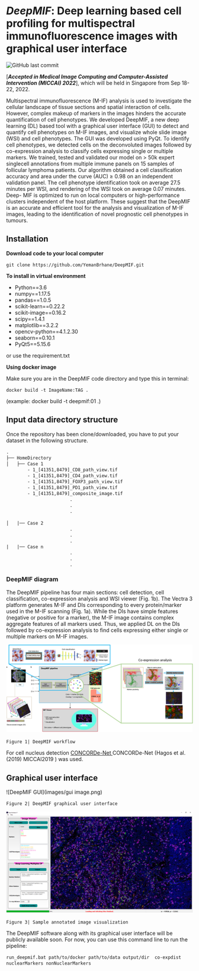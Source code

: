 # ***DeepMIF***: Deep learning based cell profiling for multispectral immunofluorescence images with graphical user interface

![GitHub last commit](https://img.shields.io/github/last-commit/YemanBrhane/DeepMIF-and-Whole-Slide-MIF-Viewer)

[***Accepted in Medical Image Computing and Computer-Assisted Intervention (MICCAI) 2022***], which will be held in Singapore from Sep 18-22, 2022. 

Multispectral immunofluorescence (M-IF) analysis is used to investigate the cellular landscape of tissue sections and spatial interaction of cells. However, complex makeup of markers in the images hinders the accurate quantification of cell phenotypes. We developed DeepMIF, a new deep learning (DL) based tool with a graphical user interface (GUI) to detect and quantify cell phenotypes on M-IF images, and visualize whole slide image (WSI) and cell phenotypes. The GUI was developed using PyQt. To identify cell phenotypes, we detected cells on the deconvoluted images followed by co-expression analysis to classify cells expressing single or multiple markers. We trained, tested and validated our model on > 50k expert singlecell annotations from multiple immune panels on 15 samples of follicular lymphoma patients. Our algorithm obtained a cell classification accuracy and area under the curve (AUC) ≥ 0.98 on an independent validation panel. The cell phenotype identification took on average 27.5 minutes per WSI, and rendering of the WSI took on average 0.07 minutes. Deep- MIF is optimized to run on local computers or high-performance clusters independent of the host platform. These suggest that the DeepMIF is an accurate and efficient tool for the analysis and visualization of M-IF images, leading to the identification of novel prognostic cell phenotypes in
tumours.



## Installation
**Download code to your local computer**
```
git clone https://github.com/YemanBrhane/DeepMIF.git
```
**To install in virtual environment**
- Python==3.6
- numpy==1.17.5
- pandas==1.0.5
- scikit-learn==0.22.2
- scikit-image==0.16.2
- scipy==1.4.1
- matplotlib==3.2.2
- opencv-python==4.1.2.30
- seaborn==0.10.1
- PyQt5==5.15.6

or use the requirement.txt

**Using docker image**

Make sure you are in the DeepMIF code directory and type this in terminal:
```
docker build -t ImageName:TAG .  
```
(example: docker build -t deepmif:01 .)


## Input data directory structure
Once the repository has been clone/downloaded, you have to put your dataset in the following structure.
```
.
├── HomeDirectory
│   ├── Case 1
        - 1_[41351,8479]_CD8_path_view.tif
        - 1_[41351,8479]_CD4_path_view.tif
        - 1_[41351,8479]_FOXP3_path_view.tif
        - 1_[41351,8479]_PD1_path_view.tif
        - 1_[41351,8479]_composite_image.tif
                        .
                        .
                        .

│   |── Case 2    
                        .
                        .
                        .                                                                                                              
|   |── Case n
                        .
                        .
                        .
```
### DeepMIF diagram

The DeepMIF pipeline has four main sections: cell detection, cell classification,
co-expression analysis and WSI viewer (Fig. 1b). The Vectra 3 platform generates
M-IF and DIs corresponding to every protein/marker used in the M-IF
scanning (Fig. 1a). While the DIs have simple features (negative or positive for
a marker), the M-IF image contains complex aggregate features of all markers
used. Thus, we applied DL on the DIs followed by co-expression analysis to find
cells expressing either single or multiple markers on M-IF images.


![PIPELINE](images/whole_pipeline.png)
```
Figure 1| DeepMIF workflow
```
For cell nucleus detection  <a href="https://link.springer.com/chapter/10.1007/978-3-030-32239-7_74"> CONCORDe-Net </a> CONCORDe-Net (Hagos et al. (2019) MICCAI2019 ) was used. 


## Graphical user interface
![DeepMIF GUI](images/gui image.png)
```
Figure 2| DeepMIF graphical user interface
```

![DeepMIF GUI](images/gui3.png)

```
Figure 3| Sample annotated image visualization
```
The DeepMIF software along with its graphical user interface will be publicly available soon. For now, you can use this command line to run the pipeline:

```
run_deepmif.bat path/to/docker path/to/data output/dir  co-expdist nuclearMarkers nonNuclearMarkers
```
